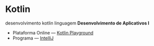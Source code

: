 # Kotlin
desenvolvimento kotlin linguagem 
<b>Desenvolvimento de Aplicativos I</b>

* Plataforma Online — <a href="https://play.kotlinlang.org"> Kotlin Playground </a>
* Programa — <a href="https://www.jetbrains.com/idea/"> IntelliJ </a>

<!--

1. O que é Kotlin?
    Kotlin é uma linguagem de programação moderna, de código aberto e orientada a objetos,
    que foi desenvolvida pela JetBrains. Ela foi projetada para ser uma alternativa ao Java,
    com o objetivo de oferecer uma experiência de desenvolvimento mais produtiva e segura.
    
2. O que é variável?
    Uma variável é uma referência a uma posição de memória que contém um valor específico.
    Esses valores podem ser números, texto, booleanos, objetos ou qualquer outro tipo de dado
    suportado pela linguagem.

3. O que é tipagem de dados?
    Dados númericos e alfanuméricos dados literais e dados lógicos.
    
    [char 1 byte 8 bits]
    
    Números inteiros — int* (32), byte (8), short (16), long (64)
    Números de ponto flutuante — double* (64), float (32)
    Texto — String*
    Caracteres — char
    Arrays — Array
    Booleano — boolean* (lógico)
    Coleções — List, Set, Map
    Data — Date

4. Declare uma variável de cada tipo que você conseguir.
    var String name;
    const int id;
    let float result;

5. Quais são os operadores aritméticos mais comuns? Mostre quais símbolos os representa.
    + soma, - subtração, * multiplicação, / divisão, % módulo
    ++ incremento, -- decremento

    Operadores de comparação:
    == igualdade, != diferença, > maior, >= maior ou igual, < menor, <= menor ou igual
    
    Operadores lógicos:
    && and, || or, ! not
    
-->

